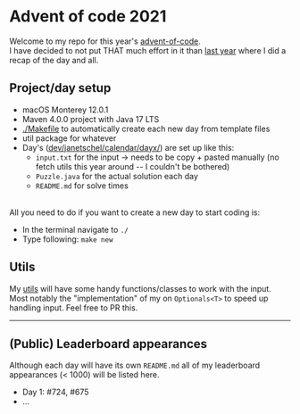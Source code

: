 # Advent of code 2021
Welcome to my repo for this year's [advent-of-code](https://adventofcode.com/).  
I have decided to not put THAT much effort in it than [last year](https://github.com/janetschel/advent-of-go-2020) where I did a recap of the day and all.

## Project/day setup
- macOS Monterey 12.0.1
- Maven 4.0.0 project with Java 17 LTS
- [./Makefile](https://github.com/janetschel/advent-of-code-2021/blob/main/Makefile) to automatically create each new day from template files
- util package for whatever
- Day's ([dev/janetschel/calendar/dayx/](https://github.com/janetschel/advent-of-code-2021/tree/main/src/main/java/dev/janetschel/calendar)) are set up like this:
  - `input.txt` for the input → needs to be copy + pasted manually (no fetch utils this year around -- I couldn't be bothered)
  - `Puzzle.java` for the actual solution each day
  - `README.md` for solve times

<br/>
All you need to do if you want to create a new day to start coding is: 

- In the terminal navigate to `./`
- Type following: `make new`

## Utils
My [utils](https://github.com/janetschel/advent-of-code-2021/tree/main/src/main/java/dev/janetschel/utils) will have some handy functions/classes to work with the input.  
Most notably the "implementation" of my on `Optionals<T>` to speed up handling input. Feel free to PR this.

<hr/>

## (Public) Leaderboard appearances
Although each day will have its own `README.md` all of my leaderboard appearances (< 1000) will be listed here.

- Day 1: #724, #675
- ...

